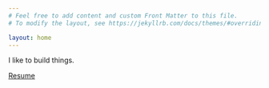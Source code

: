 ```yaml
---
# Feel free to add content and custom Front Matter to this file.
# To modify the layout, see https://jekyllrb.com/docs/themes/#overriding-theme-defaults

layout: home
---
```


I like to build things.

[Resume](https://giordcer.github.io/assets/GCResume.pdf)
<!-- <object data="https://giordcer.github.io/assets/GCResume_10-25.pdf" type="application/pdf" width="100%" height="900px">
    <embed src="https://giordcer.github.io/assets/GCResume_10-25.pdf">
        <p>This browser does not support PDFs. Please download the PDF to view it: <a href="https://giordcer.github.io/assets/GCResume_10-25.pdf">Download PDF</a>.</p>
    </embed>
</object> -->
